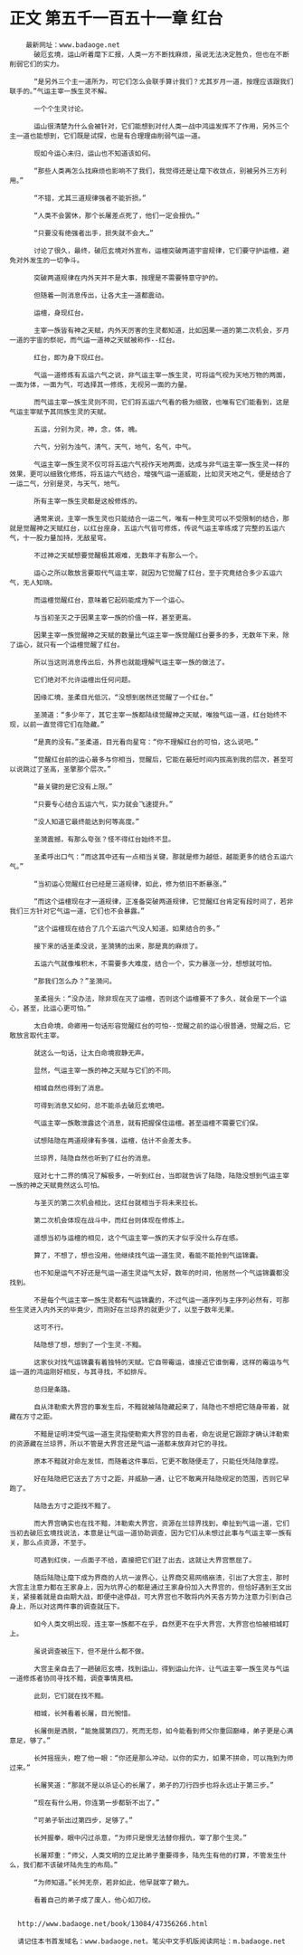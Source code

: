 # 正文 第五千一百五十一章 红台
        最新网址：www.badaoge.net
          破厄玄境，运山听着麾下汇报，人类一方不断找麻烦，虽说无法决定胜负，但也在不断削弱它们的实力。
      
          “是另外三个主一道所为，可它们怎么会联手算计我们？尤其岁月一道，按理应该跟我们联手的。”气运主宰一族生灵不解。
      
          一个个生灵讨论。
      
          运山很清楚为什么会被针对，它们能想到对付人类一战中鸿运发挥不了作用，另外三个主一道也能想到，它们既是试探，也是有合理理由削弱气运一道。
      
          现如今运心未归，运山也不知道该如何。
      
          “那些人类再怎么找麻烦也影响不了我们，我觉得还是让麾下收敛点，别被另外三方利用。”
      
          “不错，尤其三道规律强者不能折损。”
      
          “人类不会罢休，那个长屠差点死了，他们一定会报仇。”
      
          “只要没有绝强者出手，损失就不会大…”
      
          讨论了很久，最终，破厄玄境对外宣布，运檀突破两道宇宙规律，它们要守护运檀，避免对外发生的一切争斗。
      
          突破两道规律在内外天并不是大事，按理是不需要特意守护的。
      
          但随着一则消息传出，让各大主一道都震动。
      
          运檀，身现红台。
      
          主宰一族皆有神之天赋，内外天厉害的生灵都知道，比如因果一道的第二次机会，岁月一道的宇宙的祭祀，而气运一道神之天赋被称作--红台。
      
          红台，即为身下现红台。
      
          气运一道修炼有五运六气之说，非气运主宰一族生灵，可将运气视为天地万物的两面，一面为体，一面为气，可选择其一修炼，无视另一面的力量。
      
          而气运主宰一族生灵则不同，它们将五运六气看的极为细致，也唯有它们能看到，这是气运主宰赋予其同族生灵的天赋。
      
          五运，分别为灵，神，念，体，魄。
      
          六气，分别为浊气，清气，天气，地气，名气，中气。
      
          气运主宰一族生灵不仅可将五运六气视作天地两面，达成与非气运主宰一族生灵一样的效果，更可以细致化修炼，将五运六气结合，增强气运一道威能，比如灵天地之气，便是结合了一运二气，分别是灵，与天气，地气。
      
          所有主宰一族生灵都是这般修炼的。
      
          通常来说，主宰一族生灵也只能结合一运二气，唯有一种生灵可以不受限制的结合，那就是觉醒神之天赋红台，以红台座身，五运六气皆可修炼，传说气运主宰练成了完整的五运六气，十一股力量加持，无敌星穹。
      
          不过神之天赋想要觉醒极其艰难，无数年才有那么一个。
      
          运心之所以敢放言要取代气运主宰，就因为它觉醒了红台，至于究竟结合多少五运六气，无人知晓。
      
          而运檀觉醒红台，意味着它起码能成为下一个运心。
      
          与当初圣灭之于因果主宰一族的价值一样，甚至更高。
      
          因果主宰一族觉醒神之天赋的数量比气运主宰一族觉醒红台要多的多，无数年下来，除了运心，就只有一个运檀觉醒了红台。
      
          所以当这则消息传出后，外界也就能理解气运主宰一族的做法了。
      
          它们绝对不允许运檀出任何问题。
      
          因缘汇境，圣柔目光低沉，“没想到居然还觉醒了一个红台。”
      
          圣漪道：“多少年了，其它主宰一族都陆续觉醒神之天赋，唯独气运一道，红台始终不现，以前一直觉得它们在隐藏。”
      
          “是真的没有。”圣柔道，目光看向星穹：“你不理解红台的可怕，这么说吧。”
      
          “觉醒红台前的运心最多与你相当，觉醒后，它能在最短时间内拔高到我的层次，甚至可以说跳过了圣高，圣擎那个层次。”
      
          “最关键的是它没有上限。”
      
          “只要专心结合五运六气，实力就会飞速提升。”
      
          “没人知道它最终能达到何等高度。”
      
          圣漪震撼，有那么夸张？怪不得红台始终不显。
      
          圣柔呼出口气：“而这其中还有一点相当关键，那就是修为越低，越能更多的结合五运六气。”
      
          “当初运心觉醒红台已经是三道规律，如此，修为依旧不断暴涨。”
      
          “而这个运檀现在才一道规律，正准备突破两道规律，它觉醒红台肯定有段时间了，若非我们三方针对它气运一道，它们也不会暴露。”
      
          “这个运檀现在结合了几个五运六气没人知道，如果结合的多。”
      
          接下来的话圣柔没说，圣漪猜的出来，那是真的麻烦了。
      
          五运六气就像堆积木，不需要多大难度，结合一个，实力暴涨一分，想想就可怕。
      
          “那我们怎么办？”圣漪问。
      
          圣柔摇头：“没办法，除非现在灭了运檀，否则这个运檀要不了多久，就会是下一个运心，甚至，比运心更可怕。”
      
          太白命境，命卿用一句话形容觉醒红台的可怕--觉醒之前的运心很普通，觉醒之后，它敢放言取代主宰。
      
          就这么一句话，让太白命境寂静无声。
      
          显然，气运主宰一族的神之天赋与它们的不同。
      
          相城自然也得到了消息。
      
          可得到消息又如何，总不能杀去破厄玄境吧。
      
          气运主宰一族敢泄露这个消息，就有把握保住运檀。甚至运檀不需要它们保。
      
          试想陆隐在两道规律有多强，运檀，估计不会差太多。
      
          兰琼界，陆隐自然也听到了红台的消息。
      
          寇对七十二界的情况了解极多，一听到红台，当即就告诉了陆隐，陆隐没想到气运主宰一族的神之天赋竟然这么可怕。
      
          与圣灭的第二次机会相比，这红台就相当于将未来拉长。
      
          第二次机会体现在战斗中，而红台则体现在修炼上。
      
          遥想当初与运檀的相见，这个气运主宰一族的天才似乎没什么存在感。
      
          算了，不想了，想也没用，他继续找气运一道生灵，看能不能抢到气运锦囊。
      
          也不知是运气不好还是气运一道生灵运气太好，数年的时间，他居然一个气运锦囊都没找到。
      
          不是每个气运主宰一族生灵都有气运锦囊的，不过气运一道序列与主序列必然有，可那些生灵进入内外天的毕竟少，而刚好在兰琼界的就更少了，以至于数年无果。
      
          这可不行。
      
          陆隐想了想，想到了一个生灵-不黯。
      
          这家伙对找气运锦囊有着独特的天赋。它自带霉运，谁接近它谁倒霉，这样的霉运与气运一道的鸿运刚好相反，与其寻找，不如排斥。
      
          总归是条路。
      
          自从沣勒索大界宫的事发生后，不黯就被陆隐藏起来了，陆隐也不想把它随身带着，就藏在方寸之距。
      
          不黯是证明沣受气运一道生灵指使勒索大界宫的目击者，命左说是它跟踪才确认沣勒索的资源藏在兰琼界，所以不管是大界宫还是气运一道都未放弃对它的寻找。
      
          原本不黯就对命左发怵，而随着这件事后，它更不敢随便走了，只能任凭陆隐拿捏。
      
          好在陆隐把它送去了方寸之距，并威胁一通，让它不敢离开陆隐规定的范围，否则它早跑了。
      
          陆隐去方寸之距找不黯了。
      
          而大界宫确实也在找不黯，沣勒索大界宫，资源在兰琼界找到，牵扯到气运一道，它们当初去破厄玄境找说法，本意是让气运一道协助调查，因为它们从未想过此事与气运主宰一族有关，那么点资源，不至于。
      
          可遇到红侠，一点面子不给，直接把它们赶了出去，这就让大界宫憋屈了。
      
          随后陆隐让麾下成为界商的人坑一波界心，让界商交易网络崩溃，引出了大宫主，那时大宫主注意力都在王家身上，因为坑界心的都是通过王家身份加入大界宫的，但恰好遇到王文出关，紧接着就是自由期大战，即便中途停战，可大界宫也不敢将内外天各方势力注意力引到自己身上，所以对这两件事的调查就压下。
      
          如今人类文明出现，连主宰一族都不在乎，自然更不在乎大界宫，大界宫也怕被相城盯上。
      
          虽说调查被压下，但不是什么都不做。
      
          大宫主亲自去了一趟破厄玄境，找到运山，得到运山允许，让气运主宰一族生灵与气运一道修炼者协同寻找不黯，调查事情真相。
      
          此刻，它们就在找不黯。
      
          相城，长舛看着长屠，目光惋惜。
      
          长屠倒是洒脱，“能施展第四刀，死而无怨，如今能看到师父你重回巅峰，弟子更是心满意足，够了。”
      
          长舛摇摇头，瞪了他一眼：“你还是那么冲动，以你的实力，如果不拼命，可以拖到为师过来。”
      
          长屠笑道：“那就不是以杀证心的长屠了，弟子的刀行四步也将永远止于第三步。”
      
          “现在有什么用，你连第一步都斩不出了。”
      
          “可弟子斩出过第四步，足够了。”
      
          长舛握拳，眼中闪过杀意，“为师只是恨无法替你报仇，宰了那个生灵。”
      
          长屠郑重：“师父，人类文明的立足比弟子重要得多，陆先生有他的打算，不管发生什么，我们都不该破坏陆先生的布局。”
      
          “为师知道。”长舛无奈，若非如此，他早就宰了赖九。
      
          看着自己的弟子成了废人，他心如刀绞。
      
      
      http://www.badaoge.net/book/13084/47356266.html
      
      请记住本书首发域名：www.badaoge.net。笔尖中文手机版阅读网址：m.badaoge.net